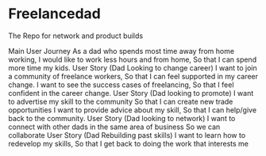# Freelancedad
The Repo for network and product builds

Main User Journey
As a dad who spends most time away from home working,
I would like to work less hours and from home,
So that I can spend more time my kids.
User Story (Dad Looking to change career)
I want to join a community of freelance workers,
So that I can feel supported in my career change.
I want to see the success cases of freelancing,
So that I feel confident in the career change.
User Story (Dad looking to promote)
I want to advertise my skill to the community
So that I can create new trade opportunities
I want to provide advice about my skill,
So that I can help/give back to the community.
User Story (Dad looking to network)
I want to connect with other dads in the same area of business
So we can collaborate
User Story (Dad Rebuilding past skills)
I want to learn how to redevelop my skills,
So that I get back to doing the work that interests me
